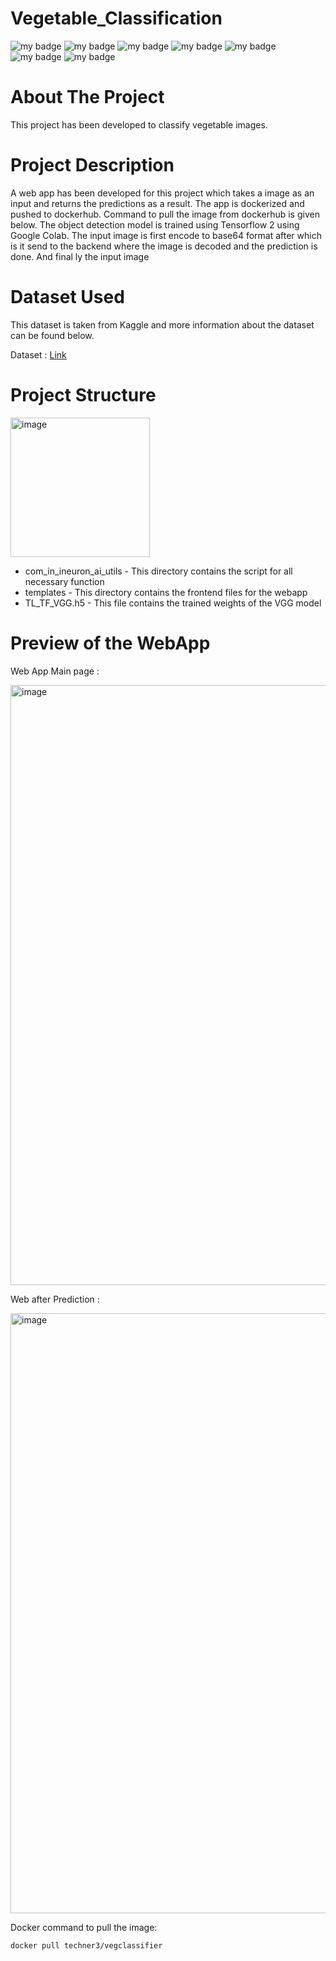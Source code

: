 # Vegetable_Classification
![my badge](https://img.shields.io/badge/Python-3-blue)
![my badge](https://img.shields.io/badge/Deep-Learning-brightgreen)
![my badge](https://img.shields.io/badge/Flask-App-green)
![my badge](https://img.shields.io/badge/Image-Classification-yellowgreen)
![my badge](https://img.shields.io/badge/Tensorflow-2-orange)
![my badge](https://img.shields.io/badge/-Docker-purple)
![my badge](https://img.shields.io/badge/-GIT-green)

# About The Project

This project has been developed to classify vegetable images.

# Project Description 

A web app has been developed for this project which takes a image as an input and returns the predictions as a result. The app is dockerized and pushed to dockerhub. Command to pull the image from dockerhub is given below. The object detection model is trained using Tensorflow 2 using Google Colab. The input image is first encode to base64 format after which is it send to the backend where the image is decoded and the prediction is done. And final ly the input image 

# Dataset Used

This dataset is taken from Kaggle and more information about the dataset can be found below.

Dataset : [Link](https://www.kaggle.com/datasets/misrakahmed/vegetable-image-dataset)

# Project Structure


<img width="223" alt="image" src="https://user-images.githubusercontent.com/58848985/169962590-ab070ba9-6002-4c02-8665-cadd9d9b7de0.png">


* com_in_ineuron_ai_utils - This directory contains the script for all necessary function
* templates - This directory contains the frontend files for the webapp
* TL_TF_VGG.h5 - This file contains the trained weights of the VGG model

# Preview of the WebApp

Web App Main page :

<img width="960" alt="image" src="https://user-images.githubusercontent.com/58848985/161686467-240d553e-17c3-471b-974d-9a5e786e0edb.png">

Web after Prediction : 

<img width="960" alt="image" src="https://user-images.githubusercontent.com/58848985/161686649-ecd0019d-6b09-4464-8cf8-e838facf270b.png">

Docker command to pull the image:

```docker pull techner3/vegclassifier```
